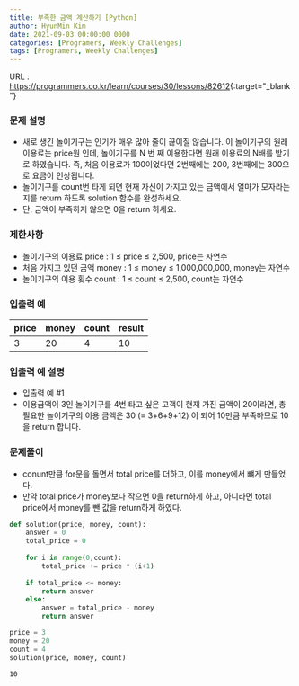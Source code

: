 ```yaml
---
title: 부족한 금액 계산하기 [Python]
author: HyunMin Kim
date: 2021-09-03 00:00:00 0000
categories: [Programers, Weekly Challenges]
tags: [Programers, Weekly Challenges]
---
```


URL : <https://programmers.co.kr/learn/courses/30/lessons/82612>{:target="_blank"}

### 문제 설명
- 새로 생긴 놀이기구는 인기가 매우 많아 줄이 끊이질 않습니다. 이 놀이기구의 원래 이용료는 price원 인데, 놀이기구를 N 번 째 이용한다면 원래 이용료의 N배를 받기로 하였습니다. 즉, 처음 이용료가 100이었다면 2번째에는 200, 3번째에는 300으로 요금이 인상됩니다.
- 놀이기구를 count번 타게 되면 현재 자신이 가지고 있는 금액에서 얼마가 모자라는지를 return 하도록 solution 함수를 완성하세요.
- 단, 금액이 부족하지 않으면 0을 return 하세요.

### 제한사항
- 놀이기구의 이용료 price : 1 ≤ price ≤ 2,500, price는 자연수
- 처음 가지고 있던 금액 money : 1 ≤ money ≤ 1,000,000,000, money는 자연수
- 놀이기구의 이용 횟수 count : 1 ≤ count ≤ 2,500, count는 자연수

### 입출력 예
|price|money|count|result|
|---|---|---|---|
|3|20|4|10|

### 입출력 예 설명
- 입출력 예 #1
- 이용금액이 3인 놀이기구를 4번 타고 싶은 고객이 현재 가진 금액이 20이라면, 총 필요한 놀이기구의 이용 금액은 30 (= 3+6+9+12) 이 되어 10만큼 부족하므로 10을 return 합니다.

### 문제풀이
- conunt만큼 for문을 돌면서 total price를 더하고, 이를 money에서 뺴게 만들었다.
- 만약 total price가 money보다 작으면 0을 return하게 하고, 아니라면 total price에서 money를 뺀 값을 return하게 하였다.


```python
def solution(price, money, count):
    answer = 0
    total_price = 0
    
    for i in range(0,count):
        total_price += price * (i+1)
        
    if total_price <= money:
        return answer
    else:
        answer = total_price - money   
        return answer
```


```python
price = 3
money = 20
count = 4
solution(price, money, count)
```




    10


